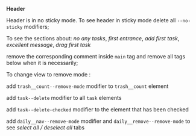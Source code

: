 **Header**

Header is in no sticky mode. To see header in sticky mode delete all `--no-sticky` modifiers;

To see the sections about: 
_no any tasks_, _first entrance_, _add first task_, _excellent message_, _drag first task_

remove the corresponding comment inside `main` tag and remove all tags below when it is necessarily; 

To change view to remove mode : 

add `trash__count--remove-mode` modifier to `trash__count` element

add `task--delete` modifier to all `task` elements

add `task--delete-checked` modifier to the element that has been checked

add `daily__nav--remove-mode` modifier
and `daily__remove--remove-mode` to see _select all / deselect all_ tabs



